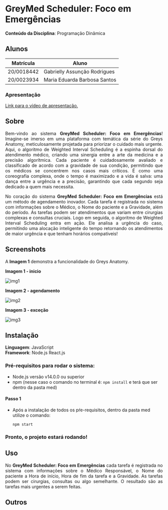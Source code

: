 # GreyMed Scheduler: Foco em Emergências 

**Conteúdo da Disciplina**: Programação Dinâmica<br>

## Alunos
|Matrícula | Aluno |
| -- | -- |
| 20/0018442  |  Gabrielly Assunção Rodrigues |
| 20/0023934|  Maria Eduarda Barbosa Santos |

### Apresentação

[Link para o vídeo de apresentação.]()

## Sobre

<p align="justify">
Bem-vindo ao sistema <b>GreyMed Scheduler: Foco em Emergências</b>! Imagine-se imerso em uma plataforma com temática da série do Greys Anatomy, meticulosamente projetada para priorizar o cuidado mais urgente. Aqui, o algoritmo de Weighted Interval Scheduling é a espinha dorsal do atendimento médico, criando uma sinergia entre a arte da medicina e a precisão algorítmica. Cada paciente é cuidadosamente avaliado e classificado de acordo com a gravidade de sua condição, permitindo que os médicos se concentrem nos casos mais críticos. É como uma coreografia complexa, onde o tempo é maximizado e a vida é salva: uma dança entre a urgência e a precisão, garantindo que cada segundo seja dedicado a quem mais necessita.
</p>
<p align="justify">
No coração do sistema <b>GreyMed Scheduler: Foco em Emergências</b> está um método de agendamento inovador. Cada tarefa é registrada no sistema com informações sobre o Médico, o Nome do paciente e a Gravidade, além do período. As tarefas podem ser atendimentos que variam entre cirurgias complexas e consultas cruciais. Logo em seguida, o algoritmo de Weighted Interval Scheduling entra em ação. Ele analisa a urgência do caso, permitindo uma alocação inteligente do tempo retornando os atendimentos de maior urgência e que tenham horários compatíveis!
</p>


## Screenshots

A **Imagem 1** demonstra a funcionalidade do Greys Anatomy. 

**Imagem 1 - inicio** 

![img1]()

**Imagem 2 - agendamento**

![img2]()

**Imagem 3 - exceção**

![img3]()

## Instalação 
**Linguagem**: JavaScript<br>
**Framework**: Node.js React.js<br>

### Pré-requisitos para rodar o sistema:

- Node.js versão v14.0.0 ou superior <br>
- npm (nesse caso o comando no terminal é: ```npm install``` e terá que ser dentro da pasta med)

#### Passo 1

- Após a instalação de todos os pŕe-requisitos, dentro da pasta med utilize o comando:
  ```
  npm start
  
### Pronto, o projeto estará rodando!

## Uso 

<p align="justify">
No <b>GreyMed Scheduler: Foco em Emergências</b>  cada tarefa é registrada no sistema com informações sobre o Médico Responsável, o Nome do paciente a Hora de início, Hora de fim da tarefa e a Gravidade. As tarefas podem ser cirurgias, consultas ou algo semelhante. O resultado são as tarefas mais urgentes a serem feitas. 
</p>

## Outros





